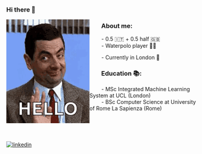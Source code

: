 ### Hi there 👋

<!--![bean](mr-bean-funny.gif)-->

<div>
    <img align='left' padding=200 src="mr-bean-funny.gif">
</div>



### &nbsp;&nbsp;&nbsp;&nbsp;&nbsp;&nbsp;&nbsp;&nbsp;About me:
  &nbsp;&nbsp;&nbsp;&nbsp;&nbsp;&nbsp;&nbsp;&nbsp;- 0.5 🇮🇹 + 0.5 half 🇬🇧<br>
  &nbsp;&nbsp;&nbsp;&nbsp;&nbsp;&nbsp;&nbsp;&nbsp;- Waterpolo player 🤽‍♂️<br>
  <!--&nbsp;&nbsp;&nbsp;&nbsp;&nbsp;&nbsp;&nbsp;&nbsp;- Love 🐶 and 🐱<br>-->
  &nbsp;&nbsp;&nbsp;&nbsp;&nbsp;&nbsp;&nbsp;&nbsp;- Currently in London 🎡<br>

### &nbsp;&nbsp;&nbsp;&nbsp;&nbsp;&nbsp;&nbsp;&nbsp;Education 📚:
  &nbsp;&nbsp;&nbsp;&nbsp;&nbsp;&nbsp;&nbsp;&nbsp;- MSc Integrated Machine Learning System at UCL (London)<br>
  &nbsp;&nbsp;&nbsp;&nbsp;&nbsp;&nbsp;&nbsp;&nbsp;- BSc Computer Science at University of Rome La Sapienza (Rome)<br>




<!--<img upper-margin=0 valign="middle" src="My project-1.png">-->



<!--
**williamdevena/williamdevena** is a ✨ _special_ ✨ repository because its `README.md` (this file) appears on your GitHub profile.

Here are some ideas to get you started:

- 🔭 I’m currently working on ...
- 🌱 I’m currently learning ...
- 👯 I’m looking to collaborate on ...
- 🤔 I’m looking for help with ...
- 💬 Ask me about ...
- 📫 How to reach me: ...
- 😄 Pronouns: ...
- ⚡ Fun fact: ...
-->






<!--
Check out my linkedin profile. 

- <img src=https://cdn-icons-png.flaticon.com/512/3536/3536505.png width=20 style="vertical-align:middle"> &nbsp;[Linkedin](https://www.linkedin.com/in/william-de-vena-aa1bb11aa/)</br></br>
-->

<br><br><br>
<div align="left">
<a href="https://www.linkedin.com/in/william-de-vena-aa1bb11aa">
<img src="https://img.shields.io/badge/visit%20my%20Linkedin-0A66C2?style=for-the-badge&logo=linkedin&logoColor=white" alt="linkedin" />
</a>
</div>


<br>

<!--![Anurag's GitHub stats](https://github-readme-stats.vercel.app/api?username=williamdevena&hide=contribs,prs)-->
<!--
<p align='left'>
  <img src="https://github-readme-stats.vercel.app/api?username=williamdevena&include_all_commits=True&show_icons=True&hide_title=True#)" alt="Stats" style="width:450px;"/>
  <img src="https://github-readme-stats.vercel.app/api/top-langs/?username=williamdevena&layout=compact&langs_count=5&hide=jupyter%20notebook,tex,kotlin&exlude_repo=MyVideoLibrary&hide_title=True#" alt="Top Langs" style="width:355px;"/>
</p>
-->
